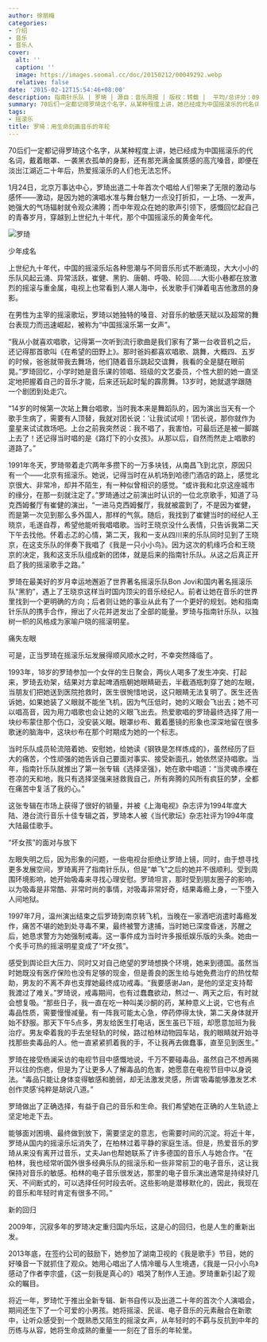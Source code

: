 ```yaml
---
author: 徐丽梅
categories:
- 介绍
- 音乐
- 音乐人
cover:
  alt: ''
  caption: ''
  image: https://images.soomal.cc/doc/20150212/00049292.webp
  relative: false
date: '2015-02-12T15:54:46+08:00'
description: 指南针乐队 | 罗琦 | 源自：音乐周报 | 版权：转载 |  平均/总评分：09.75/78
summary: 70后们一定都记得罗琦这个名字，从某种程度上讲，她已经成为中国摇滚乐的代名词，戴着眼罩、一袭黑衣孤单的身影，还有那充满金属质感的高亢嗓音，即便在淡出江湖近二十年后，热爱摇滚乐的人们也无法忘怀。1月24日，北京万事达中心，罗琦出道二十年首次个唱给人们带来了无限的激动与感怀――激动……
tags:
- 摇滚乐
title: 罗琦：用生命刻画音乐的年轮
---
```


70后们一定都记得罗琦这个名字，从某种程度上讲，她已经成为中国摇滚乐的代名词，戴着眼罩、一袭黑衣孤单的身影，还有那充满金属质感的高亢嗓音，即便在淡出江湖近二十年后，热爱摇滚乐的人们也无法忘怀。

1月24日，北京万事达中心，罗琦出道二十年首次个唱给人们带来了无限的激动与感怀――激动，是因为她的演唱水准与舞台魅力一点没打折扣，一上场、一发声，她强大的气场辐射就令观众沸腾；而中年观众在她的歌声引领下，感慨回忆起自己的青春岁月，穿越到上世纪九十年代，那个中国摇滚乐的黄金年代。

![罗琦](https://images.soomal.cc/doc/20150212/00049292.webp)





少年成名

上世纪九十年代，中国的摇滚乐坛各种思潮与不同音乐形式不断涌现，大大小小的乐队风起云涌、异常活跃，崔健、黑豹、唐朝、呼吸、轮回……大街小巷都在放激烈的摇滚与重金属，电视上也常看到人潮人海中，长发歌手们弹着电吉他激昂的身影。

在男性为主宰的摇滚歌坛，罗琦以她独特的嗓音、对音乐的敏感天赋以及超常的舞台表现力而迅速崛起，被称为“中国摇滚乐第一女声”。

“我从小就喜欢唱歌，记得第一次听到流行歌曲是我们家有了第一台收音机之后，还记得那首歌叫《在希望的田野上》。那时爸妈都喜欢唱歌、跳舞，大概四、五岁的时候，爸爸就带我去舞场，他们随着音乐跳起交谊舞，我看的全是腿在眼前晃。”罗琦回忆，小学时她是音乐课的领唱、班级的文艺委员，个性大胆的她一直坚定地把握着自己的音乐才能，后来还玩起时髦的霹雳舞。13岁时，她就退学跟随一个剧团到处走穴。

“14岁的时候第一次站上舞台唱歌，当时我本来是舞蹈队的，因为演出当天有一个歌手生病了，需要有人顶替，我就对团长说：‘让我试试呗！’团长说，那你就作为童星来试试救场吧。上台之前我突然说：我不唱了，我害怕，可最后还是被一脚踹上去了！还记得当时唱的是《路灯下的小女孩》。从那以后，自然而然走上唱歌的道路了。”

1991年冬天，罗琦带着走穴两年多攒下的一万多块钱，从南昌飞到北京，原因只有一个――北京有摇滚乐。她说，记得当时在从机场到哈德门酒店的路上，感觉北京很大、非常冷，却并不陌生，有一种似曾相识的感觉。“或许我和北京这座城市的缘分，在那一刻就注定了。”罗琦通过之前演出时认识的一位北京歌手，知道了马克西姆餐厅有崔健的演出，“一进马克西姆餐厅，我就被震到了，不是因为崔健，而是第一次见到那么多外国人，那样的气氛。随后，我找到了崔健当时的经纪人王晓京，毛遂自荐，希望他能听我唱唱歌。当时王晓京没什么表情，只告诉我第二天下午去找他。怀着忐忑的心情，第二天，我和一支从四川来的乐队同时见到了王晓京，在这支乐队的伴奏下我唱了《我是一只小小鸟》。因为这次的机缘巧合和王晓京的决定，我和这支乐队组成新的团体，就是后来的指南针乐队。从这之后真正开启了我的摇滚歌手之路。”

罗琦在最美好的岁月幸运地邂逅了世界著名摇滚乐队Bon Jovi和国内著名摇滚乐队“黑豹”，遇上了王晓京这样当时国内顶尖的音乐经纪人。前者让她在音乐的世界里找到一个更明确的方向；后者则让她的事业从此有了一个更好的规划。她和指南针乐队的携手合作，擦出了火花并迸发出了全部的能量。罗琦与指南针乐队，以独树一帜的风格成为家喻户晓的摇滚明星。

痛失左眼

可是，正当罗琦在摇滚乐坛发展得顺风顺水之时，不幸突然降临了。

1993年，18岁的罗琦参加一个女伴的生日聚会，两伙人喝多了发生冲突、打起来，罗琦去劝架，结果对方拿起啤酒瓶朝她眼睛砸去，半截酒瓶刺穿了她的左眼，当朋友们把她送到医院抢救时，医生很惋惜地说，这只眼睛无法复明了。医生还告诉她，如果她装了义眼就不能坐飞机，因为气压低时，她的义眼会飞出去；她不可以唱高音，因为用力唱歌也会让她的义眼飞出去。热爱歌唱的罗琦最终选择了用一块纱布蒙住那个伤口，没安装义眼。眼罩纱布、戴着墨镜的形象也深深地留在很多歌迷的脑海中，这块纱布在那个时期成为她的一个标志。

当时乐队成员轮流陪着她、安慰她，给她读《钢铁是怎样炼成的》，虽然经历了巨大的痛苦，个性顽强的她告诉自己要面对事实、接受新面孔，她依然坚持唱歌。当年，指南针乐队就推出了第一张专辑《选择坚强》，她在歌中唱道：“当灵魂赤裸在苍凉的天和地，我只有选择坚强来拯救我自己，所有奔腾的风所有疯狂的梦，全都在痛苦中复活了我的心。”

这张专辑在市场上获得了很好的销量，并被《上海电视》杂志评为1994年度大陆、港台流行音乐十佳专辑之首，罗琦本人被《当代歌坛》杂志社评为1994年度大陆最佳歌手。

“坏女孩”的面对与放下

左眼失明之后，因为形象的问题，一些电视台拒绝让罗琦上镜，同时，由于想寻找更多发展空间，罗琦离开了指南针乐队，但是“单飞”之后的她并不很顺利。受到周围环境影响，她开始吸毒来寻找心理安慰。罗琦坦言，那时受到朋友圈子的影响，以为吸毒是非常酷、非常时尚的事情，对吸毒非常好奇，结果毒瘾上身，一下堕入人间地狱。

1997年7月，温州演出结束之后罗琦到南京转飞机，当晚在一家酒吧消遣时毒瘾发作，痛苦不堪的她到处寻毒不果，最终被警方逮捕，当时她已深度昏迷，苏醒之后，她恳求警方为她强制戒毒。这一事件成为当时许多报纸娱乐版的头条。她由一个炙手可热的摇滚明星变成了“坏女孩”。

感受到舆论巨大压力、同时又对自己绝望的罗琦想换个环境，她来到德国。虽然当时她既没有医疗保险也没有足够的现金，但是善良的医生给与她免费治疗的热忱帮助，男友的不离不弃也支撑她最终成功戒毒。“我要感谢Jan，是他的坚定支持帮我渡过了难关。”罗琦说，戒毒期间，也有过蠢蠢欲动，熬过一、两天之后，有时就会想复吸。“那些日子，我一直在吃一种叫美沙酮的药，某种意义上说，它也有点毒品性质，需要慢慢减量。有一阵我可能太心急，停药停得太快，第二天身体就开始不舒服。那天下午5点多，男友给医生打电话，医生虽已下班，却愿意加班为我治疗。男友牵着我的手去坐轻轨的时候，路过柏林动物园车站，我的眼睛就开始寻找那些卖毒品的人。他一直紧紧抓着我的手，不让我再去做蠢事，直至见到医生。”

罗琦在接受杨澜采访的电视节目中感慨地说，千万不要碰毒品，虽然自己不想再揭开以往的伤疤，但是为了让更多人了解毒品的危害，她愿意在电视节目中以身说法。“毒品只能让身体变得敏感和脆弱，却无法激发灵感，所谓‘吸毒能够激发艺术创作灵感’纯粹是胡说八道。”

罗琦做出了正确选择，有益于自己的音乐和生命。我们希望她在正确的人生轨迹上坚定地走下去。

能够面对困境、最终做到放下，需要坚定的意志，也需要时间的沉淀。将近十年，罗琦从国内的摇滚乐坛消失了，在柏林过着平静的家庭生活。但是，热爱音乐的罗琦从来没有离开过音乐，丈夫Jan也帮她联系了许多德国的音乐人与她合作。“在柏林，我也经常听国外很多经典乐队的摇滚乐和一些非常前卫的电子音乐，这让我保持对音乐的敏感。柏林的电子音乐很发达，那里的电子音乐演出通常是持续好几天、不间断式的，可以选择任何时段去听。这些影响是潜移默化的，因此，我现在的音乐和年轻时肯定有很多不同。”

新的回归

2009年，沉寂多年的罗琦决定重归国内乐坛，这是心的回归，也是人生的重新出发。

2013年底，在签约公司的鼓励下，她参加了湖南卫视的《我是歌手》节目，她的好嗓音一下就抓住了观众。她用心唱出了人情冷暖与人生境遇，《我是一只小小鸟》感动了作者李宗盛，《这一刻我是真心的》唱哭了制作人王迪。罗琦重新引起了观众的瞩目。

将近一年，罗琦忙于推出全新专辑、新书自传以及出道二十年的首次个人演唱会，期间还生下了一个可爱的小男孩。她将摇滚、民谣、电子音乐的元素融合在新歌中，让听众感受到一个既熟悉又陌生的摇滚女声，从年轻时的不羁与反抗到中年的历练与从容，她将生命成熟的重量一一刻在了音乐的年轮里。